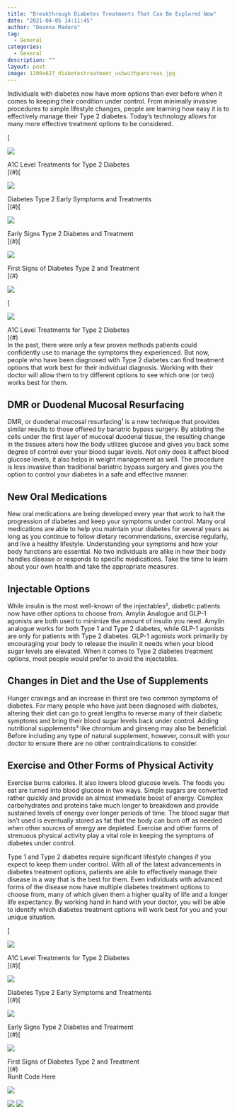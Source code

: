 ```yaml
---
title: "Breakthrough Diabetes Treatments That Can Be Explored Now"
date: "2021-04-05 14:11:45"
author: "Deanna Madera"
tag:
  - General
categories:
  - General
description: ""
layout: post
image: 1200x627_diabetestreatment_usbwithpancreas.jpg
---
```


Individuals with diabetes now have more options than ever before when it comes to keeping their condition under control. From minimally invasive procedures to simple lifestyle changes, people are learning how easy it is to effectively manage their Type 2 diabetes. Today’s technology allows for many more effective treatment options to be considered.

<div class="cta-btn-wrap" data-mobile-sponsoredads="no">

[<div class="cta-imagecover">

![](/posts/1080x1080_diabetestreatment_insulindiagram.jpg)</div><div class="cta-textcover">A1C Level Treatments for Type 2 Diabetes</div>](#)[<div class="cta-imagecover">

![](/posts/1080x1080_diabetestreatment_legstraps.jpg)</div><div class="cta-textcover">Diabetes Type 2 Early Symptoms and Treatments</div>](#)[<div class="cta-imagecover">

![](/posts/1080x1080_diabetestreatment_fingernails.jpg)</div><div class="cta-textcover">Early Signs Type 2 Diabetes and Treatment</div>](#)[<div class="cta-imagecover">

![](/posts/1080x1080_diabetestreatment_feetbottoms.jpg)</div><div class="cta-textcover">First Signs of Diabetes Type 2 and Treatment</div>](#)</div>

![](/posts/1200x627_diabetestreatment_usbwithpancreas-1.jpg)<div class="mobile-cta-wrap"><div class="cta-btn-wrap" data-mobile-sponsoredads="yes">

[<div class="cta-imagecover">

![](/posts/1080x1080_diabetestreatment_insulindiagram.jpg)</div><div class="cta-textcover">A1C Level Treatments for Type 2 Diabetes</div>](#)</div>In the past, there were only a few proven methods patients could confidently use to manage the symptoms they experienced. But now, people who have been diagnosed with Type 2 diabetes can find treatment options that work best for their individual diagnosis. Working with their doctor will allow them to try different options to see which one (or two) works best for them.

## DMR or Duodenal Mucosal Resurfacing

DMR, or duodenal mucosal resurfacing¹ is a new technique that provides similar results to those offered by bariatric bypass surgery. By ablating the cells under the first layer of mucosal duodenal tissue, the resulting change in the tissues alters how the body utilizes glucose and gives you back some degree of control over your blood sugar levels. Not only does it affect blood glucose levels, it also helps in weight management as well. The procedure is less invasive than traditional bariatric bypass surgery and gives you the option to control your diabetes in a safe and effective manner.

## New Oral Medications

New oral medications are being developed every year that work to halt the progression of diabetes and keep your symptoms under control. Many oral medications are able to help you maintain your diabetes for several years as long as you continue to follow dietary recommendations, exercise regularly, and live a healthy lifestyle. Understanding your symptoms and how your body functions are essential. No two individuals are alike in how their body handles disease or responds to specific medications. Take the time to learn about your own health and take the appropriate measures.

## Injectable Options

While insulin is the most well-known of the injectables², diabetic patients now have other options to choose from. Amylin Analogue and GLP-1 agonists are both used to minimize the amount of insulin you need. Amylin analogue works for both Type 1 and Type 2 diabetes, while GLP-1 agonists are only for patients with Type 2 diabetes. GLP-1 agonists work primarily by encouraging your body to release the insulin it needs when your blood sugar levels are elevated. When it comes to Type 2 diabetes treatment options, most people would prefer to avoid the injectables.

## Changes in Diet and the Use of Supplements

Hunger cravings and an increase in thirst are two common symptoms of diabetes. For many people who have just been diagnosed with diabetes, altering their diet can go to great lengths to reverse many of their diabetic symptoms and bring their blood sugar levels back under control. Adding nutritional supplements³ like chromium and ginseng may also be beneficial. Before including any type of natural supplement, however, consult with your doctor to ensure there are no other contraindications to consider.

## Exercise and Other Forms of Physical Activity

Exercise burns calories. It also lowers blood glucose levels. The foods you eat are turned into blood glucose in two ways. Simple sugars are converted rather quickly and provide an almost immediate boost of energy. Complex carbohydrates and proteins take much longer to breakdown and provide sustained levels of energy over longer periods of time. The blood sugar that isn’t used is eventually stored as fat that the body can burn off as needed when other sources of energy are depleted. Exercise and other forms of strenuous physical activity play a vital role in keeping the symptoms of diabetes under control.

</div>Type 1 and Type 2 diabetes require significant lifestyle changes if you expect to keep them under control. With all of the latest advancements in diabetes treatment options, patients are able to effectively manage their disease in a way that is the best for them. Even individuals with advanced forms of the disease now have multiple diabetes treatment options to choose from, many of which given them a higher quality of life and a longer life expectancy. By working hand in hand with your doctor, you will be able to identify which diabetes treatment options will work best for you and your unique situation.

<div class="cta-btn-wrap" data-mobile-sponsoredads="no">

[<div class="cta-imagefull">

![](/posts/1200x627_diabetestreatment_insulindiagram-300x157.jpg)</div><div class="cta-textfull">A1C Level Treatments for Type 2 Diabetes</div>](#)[<div class="cta-imagefull">

![](/posts/1200x627_diabetestreatment_legstraps-300x157.jpg)</div><div class="cta-textfull">Diabetes Type 2 Early Symptoms and Treatments</div>](#)[<div class="cta-imagefull">

![](/posts/1200x627_diabetestreatment_fingernails-300x157.jpg)</div><div class="cta-textfull">Early Signs Type 2 Diabetes and Treatment</div>](#)[<div class="cta-imagefull">

![](/posts/1200x627_diabetestreatment_pancreaseductsandparts-300x157.jpg)</div><div class="cta-textfull">First Signs of Diabetes Type 2 and Treatment</div>](#)</div><div class="ad-hide">RunIt Code Here</div> <script>
!function(f,b,e,v,n,t,s){if(f.fbq)return;n=f.fbq=function(){n.callMethod?
n.callMethod.apply(n,arguments):n.queue.push(arguments)};if(!f.\_fbq)f.\_fbq=n;
n.push=n;n.loaded=!0;n.version='2.0';n.queue=[];t=b.createElement(e);t.async=!0;
t.src=v;s=b.getElementsByTagName(e)[0];s.parentNode.insertBefore(t,s)}(window,
document,'script','https://connect.facebook.net/en_US/fbevents.js');
fbq('init', '531314677258366'); // Insert your pixel ID here.
fbq('track', 'PageView');
</script> <noscript>

![](https://www.facebook.com/tr?id=531314677258366&ev=PageView&noscript=1)</noscript> <script>
!function(f,b,e,v,n,t,s){if(f.fbq)return;n=f.fbq=function(){n.callMethod?
n.callMethod.apply(n,arguments):n.queue.push(arguments)};if(!f.\_fbq)f.\_fbq=n;
n.push=n;n.loaded=!0;n.version='2.0';n.queue=[];t=b.createElement(e);t.async=!0;
t.src=v;s=b.getElementsByTagName(e)[0];s.parentNode.insertBefore(t,s)}(window,
document,'script','https://connect.facebook.net/en_US/fbevents.js');
fbq('init', '438385429848061'); // Insert your pixel ID here.
fbq('track', 'PageView');
</script> <noscript>

![](https://www.facebook.com/tr?id=438385429848061&ev=PageView&noscript=1)</noscript> <script type="application/javascript">(function(w,d,t,r,u){w[u]=w[u]||[];w[u].push({'projectId':'10000','properties':{'pixelId':'10029827'}});var s=d.createElement(t);s.src=r;s.async=true;s.onload=s.onreadystatechange=function(){var y,rs=this.readyState,c=w[u];if(rs&&rs!="complete"&&rs!="loaded"){return}try{y=YAHOO.ywa.I13N.fireBeacon;w[u]=[];w[u].push=function(p){y([p])};y(c)}catch(e){}};var scr=d.getElementsByTagName(t)[0],par=scr.parentNode;par.insertBefore(s,scr)})(window,document,"script","https://s.yimg.com/wi/ytc.js","dotq");</script> <script type="text/javascript">
window.\_tfa = window.\_tfa || [];
window.\_tfa.push({notify: 'event', name: 'page_view', id: 1087586});
!function (t, f, a, x) {
if (!document.getElementById(x)) {
t.async = 1;t.src = a;t.id=x;f.parentNode.insertBefore(t, f);
}
}(document.createElement('script'),
document.getElementsByTagName('script')[0],
'//cdn.taboola.com/libtrc/unip/1087586/tfa.js',
'tb_tfa_script');
</script> <noscript> ![](//trc.taboola.com/1087586/log/3/unip?en=page_view) </noscript> <script>
fbq('track', 'ViewContent', {
currency: 'USD'
});
</script> <script type="text/javascript">
function runIt() {
fbq('track', 'AddToCart', {
currency: 'USD',
content_name: 'diabetes'
});

        window.dotq = window.dotq || [];
        window.dotq.push(
        {
            'projectId': '10000',
            'properties': {
                'pixelId': '10029827',
                'qstrings': {
                    'et': 'custom',
                    'ea': 'click',
                    'ec': 'addtocart',
                    'el': 'diabetes'
                }
        } } );
    _tfa.push({notify: 'event', name: 'add_to_cart', id: 1087586});
    }

</script>
